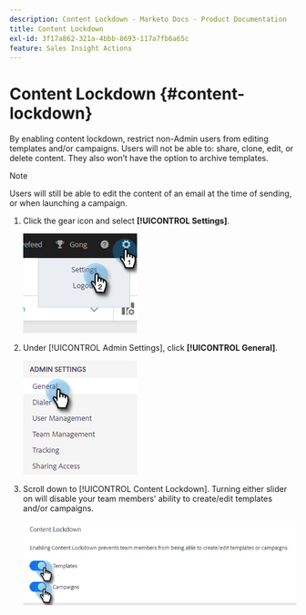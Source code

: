 ```yaml
---
description: Content Lockdown - Marketo Docs - Product Documentation
title: Content Lockdown
exl-id: 3f17a862-321a-4bbb-8693-117a7fb6a65c
feature: Sales Insight Actions
---
```

# Content Lockdown {#content-lockdown}

By enabling content lockdown, restrict non-Admin users from editing templates and/or campaigns. Users will not be able to: share, clone, edit, or delete content. They also won’t have the option to archive templates.

>[!NOTE]
>
>Users will still be able to edit the content of an email at the time of sending, or when launching a campaign.

1. Click the gear icon and select **[!UICONTROL Settings]**.

   ![](assets/content-lockdown-1.png)

1. Under [!UICONTROL Admin Settings], click **[!UICONTROL General]**.

   ![](assets/content-lockdown-2.png)

1. Scroll down to [!UICONTROL Content Lockdown]. Turning either slider on will disable your team members’ ability to create/edit templates and/or campaigns.

   ![](assets/content-lockdown-3.png)
